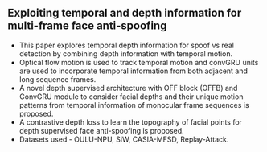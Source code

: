 ## Exploiting temporal and depth information for multi-frame face anti-spoofing

- This paper explores temporal depth information for spoof vs real detection by combining depth information with temporal motion.
- Optical flow motion is used to track temporal motion and convGRU units are used to incorporate temporal information from both adjacent and long sequence frames.
- A novel depth supervised architecture with OFF block (OFFB) and ConvGRU module to consider facial depths and their unique motion patterns from temporal information of monocular frame sequences is proposed.
- A contrastive depth loss to learn the topography of facial points for depth supervised face anti-spoofing is proposed.
- Datasets used - OULU-NPU, SiW, CASIA-MFSD, Replay-Attack.

